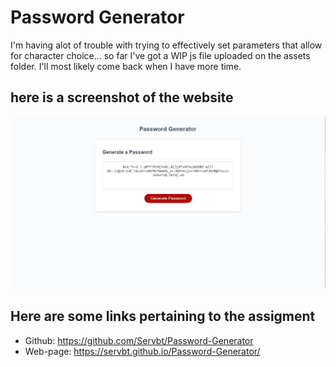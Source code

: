 # Password Generator

I'm having alot of trouble with trying to effectively set parameters that allow for character choice... so far I've got a WIP js file uploaded on the assets folder.
I'll most likely come back when I have more time.

## here is a screenshot of the website

![the website.](./assets/Capture.PNG)


## Here are some links pertaining to the assigment

* Github: https://github.com/Servbt/Password-Generator
* Web-page: https://servbt.github.io/Password-Generator/
